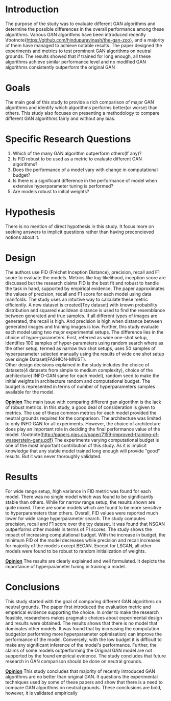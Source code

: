 # Introduction 
  The purpose of the study was to evaluate different GAN algorithms and determine the possible differences in the overall performance among these algorithms. Various GAN algorithms have been introduced recently \footnote{https://github.com/hindupuravinash/the-gan-zoo}, and a majority of them have managed to achieve notable results. The paper designed the experiments and  metrics to test prominent GAN algorithms on neutral grounds. The results showed that if trained for long enough, all these algorithms achieve similar performance level and no modified GAN algorithms consistently outperform the original GAN 
  
# Goals

The main goal of this study to provide a rich comparison of major GAN algorithms and identify which algorithms performs better(or worse)  than others. This study also focuses on presenting a methodology to compare different GAN algorithms fairly and without any bias.

# Specific Research Questions

1. Which of the many GAN algorithm outperform others(If any)?
2. Is FID robust  to be used as  a metric to evaluate different   GAN algorithms?
3. Does the performance of a model vary with change in computational budget?
4. Is there is a significant difference in the performance of model when extensive hyperparameter tuning is performed?
5. Are models robust to initial weights?

# Hypothesis
There is no mention of direct hypothesis in this study. It focus more on seeking answers to implicit questions rather than having  preconcieved notions about it.
# Design
The authors use FID (Fréchet Inception Distance), precision, recall and F1 score to evaluate the models. Metrics like log-likelihood, inception score are discussed but the research claims FID is the best fit and robust to handle the task in hand, supported by empirical evidence.
The paper approximates the values of precision, recall and F1 score for each model using data manifolds. The study uses an intuitive way to calculate these metric efficiently. A new dataset is created(Toy dataset) with known probability distribution and squared euclidean distance is used to find the resemblance between generated and true samples. If all different types of images are generated, the recall is high. And precision is high when distance between generated images and training images is low. 
Further, this study evaluate each model using two major experimental setups. The  difference lies in the choice of hyper-parameters. First, referred as wide one-shot setup, identifies 100 samples of hyper-parameters using random search where as the other setup, termed as narrow two shot setups, uses 50 samples of hyperparameter selected manually using the results of wide one shot setup over single Dataset(FASHION-MNIST).    
Other design decisions  explained in the study includes the choice of  datasets(4 datasets from simple to medium complexity), choice of the architecture( INFO-GAN same for each model), random seed to make the initial weights in architecture random and computational budget. The budget is represented in terms of number of hyperparameters samples available  for the model.

<b><u>Opinion</u></b>
The main issue with comparing different gan algorithm is the lack of robust metrics. In this study, a good deal of consideration is given to metrics. The use of these common metrics for each model provided the neutral grounds required for the comparison. 
The architecture was limited to only INFO GAN for all experiments. However, the choice of architecture does play an important role in deciding the final performance value of the model. \footnote{http://papers.nips.cc/paper/7159-improved-training-of-wasserstein-gans.pdf} 
The experiments varying computational budget is one of the most important contribution of this study. As it is implicit knowledge that any stable model trained long enough will provide "good" results. But it was never thoroughly validated.

# Results

For wide range setup, high variance in FID metric was found for each model. There was no single model which was found to be significantly stable than others. While for narrow range setup, the results shown are quite mixed. There are some models which are found to be more sensitive to hyperparameters than others. Overall, FID values were reported much lower for wide range hyperparameter search.
The study computes precision, recall and F1 score over the toy dataset. It was found that NSGAN outperforms other models in terms of F1 scores.
The study shows the impact of increasing computational budget. With the increase in budget, the minimum FID of the model decreases while  precision and recall increases for majority of the models except BEGAN. 
Except for LSGAN, all other models were found to be robust to random initialization of weights. 

<b><u>Opinion</u></b>
The results are clearly explained and well formulated. It depicts the importance of hyperparameter tuning in training a model. 
# Conclusions
This study started with the goal of comparing different GAN algorithms on neutral grounds. The paper first introduced the evaluation metric and emperical evidence supporting the choice. In order to make the research feasible, researchers makes pragmatic choices about experimental design and results were obtained. The results shows that there is no model that dominates other models. It was found that by increasing the computation budget(or performing more hyperparameter optimisation) can improve the performance of the model. Conversely, with the low budget it is difficult to make any significant inference of the model's performance.
Further, the claims of some models outperforming the Original GAN model are not supported by the found empirical evidence. The study concludes that future research in GAN comparison should be done on neutral grounds.

<b><u>Opinion</u></b>
This study concludes that majority of recently introduced GAN algorithms are no better than original GAN. It questions the experimental techniques used by some of these papers and show that there is a need to compare GAN algorithms on neutral grounds. These conclusions are bold, however, it is validated empirically   
<!--stackedit_data:
eyJoaXN0b3J5IjpbMjU3NjQ2NTQ3LDgzODU1NjIyMSwxMTkyMT
U0MzU1LC0xNzk2NzczODkyLC0xNTI0MTcxODMyLDk4Nzg3NjE3
LDIxMzAyMDM0NTUsNjkwMTAxODM4LDExNDg1OTY0MjksLTY0ND
cxMTc1OSw1NzY0MDM1OTQsLTIxMzczMTU2NjcsLTU4OTc5MTY2
NiwtNTg5NzkxNjY2LDUzMDA3NDY5OSwtMTk5OTc1MDg0NSwxOT
c0MDIwMTMsLTExMzUxODEwNzYsMTU5NDkyODczNCwtMTA2MTYy
NjY0OV19
-->